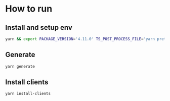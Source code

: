 # How to run

## Install and setup env

```bash
yarn && export PACKAGE_VERSION='4.11.0' TS_POST_PROCESS_FILE='yarn prettier --write .'
```

## Generate

```bash
yarn generate
```

## Install clients

```bash
yarn install-clients
```
